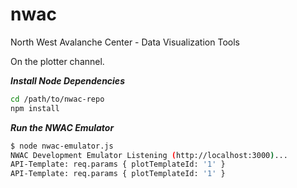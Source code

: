 # nwac
North West Avalanche Center - Data Visualization Tools

On the plotter channel.

***Install Node Dependencies***

```sh
cd /path/to/nwac-repo
npm install
```

***Run the NWAC Emulator***

```sh
$ node nwac-emulator.js
NWAC Development Emulator Listening (http://localhost:3000)...
API-Template: req.params { plotTemplateId: '1' }
API-Template: req.params { plotTemplateId: '1' }
```
